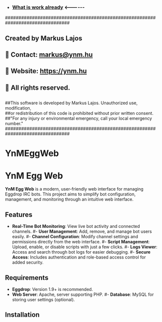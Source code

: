 - ### [What is work already](https://ai.ynm.hu/)   <------     


################################################################################
##	      	            Created by Markus Lajos                                 
##	            	🔹 Contact: markus@ynm.hu                                   
##	            	🔹 Website: https://ynm.hu                                  
##	            	🔹 All rights reserved.                                     
##	                                    				            
##This software is developed by Markus Lajos. Unauthorized use, modification,   
##or redistribution of this code is prohibited without prior written consent.   
##"For any injury or environmental emergency, call your local emergency number."
################################################################################


# YnMEggWeb
# YnM Egg Web

**YnM Egg Web** is a modern, user-friendly web interface for managing Eggdrop IRC bots. This project aims to simplify bot configuration, management, and monitoring through an intuitive web interface.

## Features
- **Real-Time Bot Monitoring**: View live bot activity and connected channels.
#- **User Management**: Add, remove, and manage bot users easily.
#- **Channel Configuration**: Modify channel settings and permissions directly from the web interface.
#- **Script Management**: Upload, enable, or disable scripts with just a few clicks.
#- **Logs Viewer**: Access and search through bot logs for easier debugging.
#- **Secure Access**: Includes authentication and role-based access control for added security.

## Requirements
- **Eggdrop**: Version 1.9+ is recommended.
- **Web Server**: Apache, server supporting PHP.
#- **Database**: MySQL for storing user settings (optional).


## Installation


